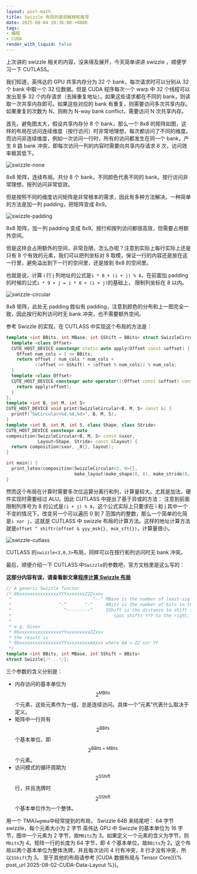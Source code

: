 ```yaml
---
layout: post-math
title: Swizzle 布局的直观解释和推导
date: 2025-08-04 20:36:00 +0800
tags:
- 编程
- CUDA
render_with_liquid: false
---
```



上次讲的 swizzle 相关的内容，没来得及展开，今天简单讲讲 swizzle ，顺便学习一下 CUTLASS。

我们知道，英伟达的 GPU 共享内存分为 32 个 bank，每次请求时可以分别从 32 个 bank 中取一个 32 位数据。但是 CUDA 程序每次一个 warp 中 32 个线程可以发出至多 32 个内存请求（去掉重复地址）。如果这些请求都在不同的 bank，则读取一次共享内存即可。如果这些对应的 bank 有重复，则需要访问多次共享内存。如果重复的次数为 N，则称为 N-way bank conflict，需要访问 N 次共享内存。

首先，避免图太大，假设共享内存分 8 个 bank，那么一个 8x8 的矩阵如图，这样的布局在访问连续维度（按行访问）时非常地理想，每次都访问了不同的维度。而访问非连续维度，例如一次访问一行时，所有的访问都发生在同一个 bank，产生 8 路 bank 冲突，即每次访问一列的内容时需要向共享内存请求 8 次，访问效率极其低下。

![swizzle-none](/assets/imgs/swizzle-none.svg)

8x8 矩阵，连续布局。共分 8 个 bank，不同颜色代表不同的 bank。按行访问非常理想，按列访问非常低效。


但是按照不同的维度访问矩阵是非常根本的需求，因此有多种方法解决。一种简单的方法是加一列 padding，把矩阵变成 8x9。


![swizzle-padding](/assets/imgs/swizzle-padding.svg)

8x8 矩阵，加一列 padding 变成 8x9。按行和按列访问都很高效，但需要占用额外空间。


但是这样会占用额外的空间，非常丑陋，怎么办呢？注意到实际上每行实际上还是只有 8 个有效的元素，我们可以把列坐标对 8 取模，保证一行的内容还是放在这一行里，避免溢出到下一行的空间里，还是放到 8x8 的空间里。

也就是说，计算 i 行 j 列地址的公式是`i * 8 + (i + j) % 8`，在前面加 padding 的时候的公式`i * 9 + j = i * 8 + (i + j)`的基础上， 限制列坐标在 8 以内。

![swizzle-circular](/assets/imgs/swizzle-circular.svg)

8x8 矩阵，此处无 padding 胜似有 padding，注意到颜色的分布和上一图完全一致，因此按行和列访问时无 bank 冲突，也不需要额外空间。


参考 Swizzle 的实现，在 CUTLASS 中实现这个布局的方法是：
```c++
template <int BBits, int MBase, int SShift = BBits> struct SwizzleCircular {
  template <class Offset>
  CUTE_HOST_DEVICE constexpr static auto apply(Offset const &offset) {
    Offset num_cols = 1 << BBits;
    return offset / num_cols * num_cols +
           ((offset >> SShift) + (offset % num_cols)) % num_cols;
  }
  template <class Offset>
  CUTE_HOST_DEVICE constexpr auto operator()(Offset const &offset) const {
    return apply(offset);
  }
};
template <int B, int M, int S>
CUTE_HOST_DEVICE void print(SwizzleCircular<B, M, S> const &) {
  printf("SwCircular<%d,%d,%d>", B, M, S);
}
template <int B, int M, int S, class Shape, class Stride>
CUTE_HOST_DEVICE constexpr auto
composition(SwizzleCircular<B, M, S> const &sxor,
            Layout<Shape, Stride> const &layout) {
  return composition(sxor, _0{}, layout);
}

int main() {
  print_latex(composition(SwizzleCircular<3, 0>{},
                          make_layout(make_shape(8, 8), make_stride(8, 1))));
}
```

然而这个布局在计算时需要多次位运算分离行和列，计算量较大。尤其是加法，硬件实现时需要经过 ALU。因此 CUTLASS 中提出了基于异或的方法：
注意到前面限制列序号为 8 的公式是`(i + j) % 8`，这个公式实际上只要求在 i 和 j 其中一个不变的情况下，改变另一个可以遍历 0 到 7 范围内的整数，那么一个简单的化简是`i xor j`，这就是 CUTLASS 中 swizzle 布局的计算方法。这样的地址计算方法就是`offset ^ shiftr(offset & yyy_msk{}, msk_sft{})`，计算量很小。

![swizzle-cutlass](/assets/imgs/swizzle-cutlass.svg)

CUTLASS 的`swizzle<3,0,3>`布局，同样可以在按行和列访问时无 bank 冲突。


最后，顺便介绍一下 CUTLASS 中`Swizzle`的参数吧，官方文档里是这么写的：

**这部分内容有误，请查看新文章[程序计算 Swizzle 布局](/_posts/2025-08-20-Programatic-Swizzle-Layout.md)**

```c++
// A generic Swizzle functor
/* 0bxxxxxxxxxxxxxxxYYYxxxxxxxZZZxxxx
 *                               ^--^ MBase is the number of least-sig bits to keep constant
 *                  ^-^       ^-^     BBits is the number of bits in the mask
 *                    ^---------^     SShift is the distance to shift the YYY mask
 *                                       (pos shifts YYY to the right, neg shifts YYY to the left)
 *
 * e.g. Given
 * 0bxxxxxxxxxxxxxxxxYYxxxxxxxxxZZxxx
 * the result is
 * 0bxxxxxxxxxxxxxxxxYYxxxxxxxxxAAxxx where AA = ZZ xor YY
 */
template <int BBits, int MBase, int SShift = BBits>
struct Swizzle{/*...*/};
```

三个参数的含义分别是：

 - 内存访问的基本单位为$$2^\textrm{MBits}$$个元素，这些元素作为一组，总是连续访问。具体一个“元素”代表什么取决于定义。
 - 矩阵中一行共有$$2^{\textrm{BBits}}$$个基本单位，即$$2^{\textrm{BBits}+\textrm{MBits}}$$个元素。
 - 访问模式的循环周期为$$2^{\textrm{SShift}}$$行，并且洗牌时$$2^{\textrm{SShift}}$$个基本单位作为一个整体。

用一个 TMA/`wgmma`中经常提到的布局， Swizzle 64B 来结尾吧：
64 字节 swizzle，每个元素大小为 2 字节
英伟达 GPU 中 Swizzle 的基本单位为 16 字节，图中一个元素为 2 字节，故`MBits`为 3。如果定义一个元素的含义为字节，则`Mbits`为 4。矩阵一行的长度为 64 字节，即 4 个基本单位，故`BBits`为 2。这个布局以两个基本单位为整体洗牌，并且每次访问 4 行有冲突，8 行才没有冲突，所以`SShift`为 3。 
至于其他的布局请参考 [CUDA 数据布局与 Tensor Core]({% post_url 2025-08-02-CUDA-Data-Layout %})。